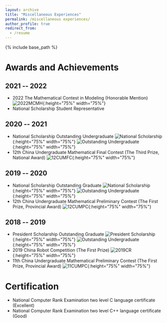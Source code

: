 ```yaml
---
layout: archive
title: "Miscellaneous Experiences"
permalink: /miscellaneous experiences/
author_profile: true
redirect_from:
  - /resume
---
```


{% include base_path %}


Awards and Achievements
======

2021 -- 2022
---
* 2022 The Mathematical Contest in Modeling (Honorable Mention)
![2022MCMH](../images/2022MCMH.jpg "2022MCMH"){:height="75%" width="75%"}
* National Scholarship Student Representative

2020 -- 2021
---
* National Scholarship Outstanding Undergraduate
![National Scholarship](../images/NationalScholarship2.jpg "National Scholarship"){:height="75%" width="75%"}
![Outstanding Undergraduate](../images/OutstandingUndergraduate2.jpg "Outstanding Undergraduate"){:height="75%" width="75%"}
* 12th China Undergraduate Mathematical Final Contest (The Third Prize, National Award)
![12CUMFC](../images/12CUMFC.jpg "12CUMFC"){:height="75%" width="75%"}

2019 -- 2020
---
* National Scholarship Outstanding Graduate
![National Scholarship](../images/NationalScholarship1.jpg "National Scholarship"){:height="75%" width="75%"}
![Outstanding Undergraduate](../images/OutstandingUndergraduate2.jpg "Outstanding Undergraduate"){:height="75%" width="75%"}
* 12th China Undergraduate Mathematical Preliminary Contest (The First Prize, Provincial Award)
![12CUMPC](../images/12CUMPC.jpg "12CUMPC"){:height="75%" width="75%"}

2018 -- 2019
---
* President Scholarship Outstanding Graduate
![President Scholarship](../images/PresidentScholarship.jpg "President Scholarship"){:height="75%" width="75%"}
![Outstanding Undergraduate](../images/OutstandingUndergraduate1.jpg "Outstanding Undergraduate"){:height="75%" width="75%"}
* 2019 China Robot Competition (The First Prize)
![2019CR](../images/2019CR.jpg "2019CRC"){:height="75%" width="75%"}
* 11th China Undergraduate Mathematical Preliminary Contest (The First Prize, Provincial Award)
![11CUMPC](../images/11CUMPC.jpg "11CUMPC"){:height="75%" width="75%"}

Certification
======
* National Computer Rank Examination two level C language certificate (Excellent)
* National Computer Rank Examination two level C++ language certificate (Good)
